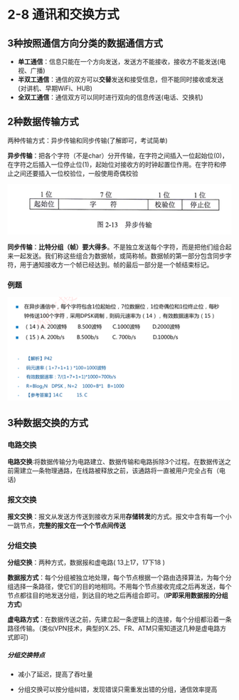 # 2-8 通讯和交换方式

## 3种按照通信方向分类的数据通信方式

- **单工通信**：信息只能在一个方向发送，发送方不能接收，接收方不能发送(电视、广播)
- **半双工通信**：通信的双方可以**交替**发送和接受信息，但不能同时接收或发送(对讲机、早期WiFi、HUB)
- **全双工通信**：通信双方可以同时进行双向的信息传送(电话、交换机)

## 2种数据传输方式

两种传输方式：异步传输和同步传输(了解即可，考试简单)

**异步传输**：把各个字符（不是char）分开传输，在字符之间插入一位起始位(0)，在字符之后插入一位停止位(1)，起始位对接收方的时钟起置位作用。在字符和停止之间还要插入一位校验位，一般使用奇偶校验

![image-20230220204804503](./assets/image-20230220204804503.png)

**同步传输**：**比特分组（帧）要大得多**。不是独立发送每个字符，而是把他们组合起来一起发送。我们称这些组合为数据帧，或简称帧。数据帧的第一部分包含同步字符，用于通知接收方一个帧已经达到。帧的最后一部分是一个帧结束标记。

### 例题

![image-20230220205049183](./assets/image-20230220205049183.png)

## 3种数据交换的方式

### 电路交换

**电路交换**∶将数据传输分为电路建立、数据传输和电路拆除3个过程。在数据传送之前需建立—条物理通路，在线路被释放之前，该通路将一直被用户完全占有（电话)

### 报文交换

**报文交换**：报文从发送方传送到接收方采用**存储转发**的方式。报文中含有每一个小一跳节点，**完整的报文在一个个节点间传送**

### 分组交换

**分组交换**：两种方式，数据报和虚电路( 13上17，17下18 )

**数据报方式**：每个分组被独立地处理，每个节点根据一个路由选择算法，为每个分组选择一条路径，使它们的目的地相同。不用每个节点接收完成之后再发送，每个节点都往目的地发送分组，到达目的地之后再组合即可。（**IP即采用数据报的分组方式**)

**虚电路方式**：在数据传送之前，先建立起一条逻辑上的连接，每个分组都沿着一条路径传输。（类似VPN技术，典型的X.25、FR、ATM只需知道这几种是虚电路方式即可)

##### 分组交换特点

- 减小了延迟，提高了吞吐量

- 分组交换可以按分组纠错，发现错误只需重发出错的分组，通信效率提高